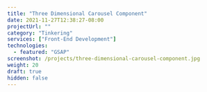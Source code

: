 ```yaml
---
title: "Three Dimensional Carousel Component"
date: 2021-11-27T12:38:27-08:00
projectUrl: ""
category: "Tinkering"
services: ["Front-End Development"]
technologies:
  - featured: "GSAP"
screenshot: /projects/three-dimensional-carousel-component.jpg
weight: 20
draft: true
hidden: false
---
```

